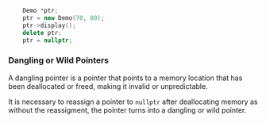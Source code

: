 ```cpp
    Demo *ptr;
    ptr = new Demo(70, 80);
    ptr->display();
    delete ptr;
    ptr = nullptr;
```
### Dangling or Wild Pointers

A dangling pointer is a pointer that points to a memory location that has been deallocated or freed, making it invalid or unpredictable.

It is necessary to reassign a pointer to `nullptr` after deallocating memory as without the reassigment, the pointer turns into a dangling or wild pointer.

